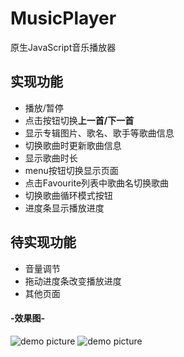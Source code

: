 # MusicPlayer
 原生JavaScript音乐播放器
## 实现功能
- 播放/暂停
- 点击按钮切换**上一首/下一首**
- 显示专辑图片、歌名、歌手等歌曲信息
- 切换歌曲时更新歌曲信息
- 显示歌曲时长
- menu按钮切换显示页面
- 点击Favourite列表中歌曲名切换歌曲
- 切换歌曲循环模式按钮
- 进度条显示播放进度
## 待实现功能
- 音量调节
- 拖动进度条改变播放进度
- 其他页面



#### -效果图-


![demo picture](https://imglf5.lf127.net/img/TXcxK3doS0N1dkF6bFNzdmx1bmJRWHRhcW5qbnV2THdDQUpkcUtVdzJBcmR3dlVTWlJWdTl3PT0.png?imageView&thumbnail=2343y1318&type=png&quality=96&stripmeta=0%7Cwatermark&type=2&text=wqkg6IOh57OK57OKIC8gc29waGllaHUzNi5sb2Z0ZXIuY29t&font=bXN5aA==&gravity=southwest&dissolve=30&fontsize=680&dx=32&dy=36&stripmeta=0)
![demo picture](https://imglf6.lf127.net/img/TXcxK3doS0N1dkF6bFNzdmx1bmJRVUVGSnJESkxFMzV2WG0zdTJCR2FtVXVBaktnK2pDd3hBPT0.png?imageView&thumbnail=2343y1318&type=png&quality=96&stripmeta=0%7Cwatermark&type=2&text=wqkg6IOh57OK57OKIC8gc29waGllaHUzNi5sb2Z0ZXIuY29t&font=bXN5aA==&gravity=southwest&dissolve=30&fontsize=680&dx=32&dy=36&stripmeta=0)
